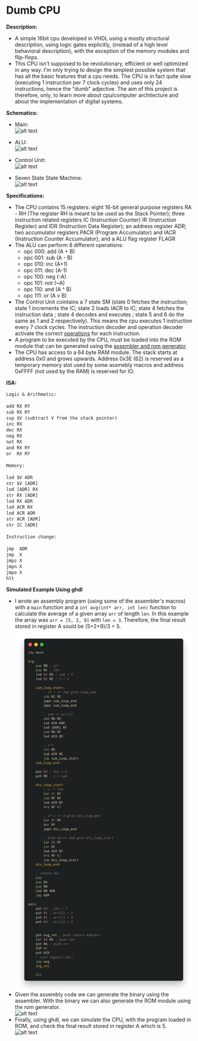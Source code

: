 # Dumb CPU

**Description:**
  - A simple 16bit cpu developed in VHDL using a mostly structural description, using logic gates explicitly, (instead of a high level behavioral description), with the exception of the memory modules and flip-flops.
  - This CPU isn't supposed to be revolutionary, efficient or well optimized in any way. I'm only trying to design the simplest possible system that has all the basic features that a cpu needs. The CPU is in fact quite slow (executing 1 instruction per 7 clock cycles) and uses only 24 instructions, hence the "dumb" adjective. The aim of this project is therefore, only, to learn more about cpu/computer architecture and about the implementation of digital systems.

**Schematics:**
  - Main:
  <br/>![alt text](https://github.com/dma-neves/dcpu/blob/main/other/diagrams/cpu.png)

  - ALU:
  <br/>![alt text](https://github.com/dma-neves/dcpu/blob/main/other/diagrams/alu.png)

  - Control Unit:
  <br/>![alt text](https://github.com/dma-neves/dcpu/blob/main/other/diagrams/CU.png)
  
  - Seven State State Machine:
  </br>![alt text](https://github.com/dma-neves/dcpu/blob/main/other/diagrams/seven_state_sm.png)

**Specifications:**
  - The CPU contains 15 registers: eight 16-bit general purpose registers RA - RH (The register RH is meant to be used as the Stack Pointer); three instruction related registers IC (Instruction Counter) IR (Instruction Register) and IDR (Instruction Data Register); an address register ADR; two accumulator registers PACR (Program Accumulator) and IACR (Instruction Counter Accumulator); and a ALU flag register FLAGR
  - The ALU can perform 8 different operations:
	- opc 000: add (A + B)
	- opc 001: sub (A - B)
	- opc 010: inc (A+1)
	- opc 011: dec (A-1)
	- opc 100: neg (-A)
	- opc 101: not (~A)
	- opc 110: and (A ^ B)
	- opc 111: or  (A v B)
  - The Control Unit cointains a 7 state SM (state 0 fetches the instruction; state 1 increments the IC; state 2 loads IACR to IC; state 4 fetches the instruction data ; state 4 decodes and executes ; state 5 and 6 do the same as 1 and 2 respectively). This means the cpu executes 1 instruction every 7 clock cycles. The instruction decoder and operation decoder activate the correct [operations](https://github.com/dma-neves/dcpu/blob/main/other/instruction_outputs/instructionOutputs.txt) for each instruction.
  - A program to be executed by the CPU, must be loaded into the ROM module that can be generated using the [assembler and rom generator](https://github.com/dma-neves/dcpuAssembler).
  - The CPU has access to a 64 byte RAM module. The stack starts at address 0x0 and grows upwards. Address 0x3E (62) is reserved as a temporary memory slot used by some assmebly macros and address 0xFFFF (not used by the RAM) is reserved for IO.
  
**ISA:**

	Logic & Arithmetic:

	add RX RY
	sub RX RY
	ssp $V (subtract V from the stack pointer)
	inc RX
	dec RX
	neg RX
	not RX
	and RX RY
	or  RX RY

	Memory:

	lod $V ADR
	str $V [ADR]
	lod [ADR] RX
	str RX [ADR]
	lod RX ADR
	lod ACR RX
	lod ACR ADR
	str ACR [ADR]
	str IC [ADR]

	Instruction change:

	jmp  ADR
	jmp  X
	jmpz X
	jmpn X
	jmpo X
	hlt



**Simulated Example Using ghdl**
  - I wrote an assembly program (using some of the assembler's macros) with a `main` function and a `int avg(int* arr, int len)` function to calculate the average of a given array `arr` of length `len`. In this example the array was `arr = [5, 2, 9]` with `len = 3`. Therefore, the final result stored in register A sould be (5+2+9)/3 = 5. 
    <br/>![alt text](https://github.com/dma-neves/8bcpu/blob/main/other/example/averageProgram.png)
  - Given the assembly code we can generate the binary using the assembler. With the binary we can also generate the ROM module using the rom generator.
  <br/>![alt text](https://github.com/dma-neves/dcpu/blob/main/other/example/averageBinary.png)
  - Finally, using ghdl, we can simulate the CPU, with the program loaded in ROM, and check the final result stored in register A which is 5.
  <br/>![alt text](https://github.com/dma-neves/dcpu/blob/main/other/example/averageResult.png)
